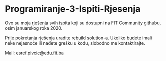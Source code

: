 # Programiranje-3-Ispiti-Rjesenja
 
Ovo su moja rješenja svih ispita koji su dostupni na FIT Community githubu, osim januarskog roka 2020.

Prije pokretanja rješenja uradite rebuild solution-a.
Ukoliko budete imali neke nejasnoće ili nađete grešku u kodu, slobodno me kontaktirajte.

Mail: esref.pivcic@edu.fit.ba
